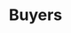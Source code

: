 ---
title: Buyers
longTitle: 'Buyers'
tags:
- gccommon
french:
- "[[Acheteur]]"
usedFor:
- "[[Purchasers]]"
---